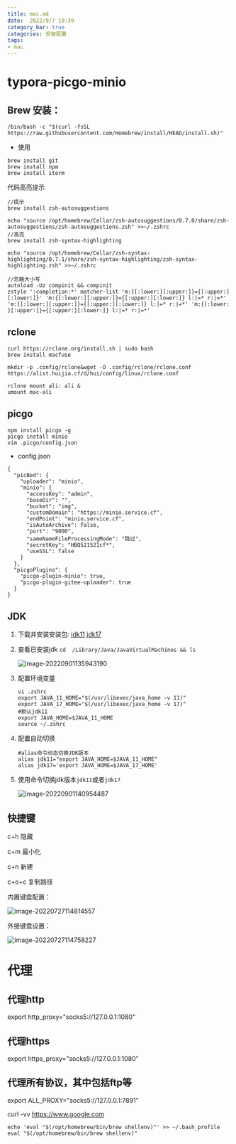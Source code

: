 ```yaml
---
title: mac.md
date:  2022/9/7 10:39
category_bar: true
categories: 安装配置
tags:
- mac
---
```

# typora-picgo-minio

## Brew 安装：

```
/bin/bash -c "$(curl -fsSL https://raw.githubusercontent.com/Homebrew/install/HEAD/install.sh)"
```

+ 使用

```
brew install git
brew install npm
brew install iterm
```

代码高亮提示

```
//提示
brew install zsh-autosuggestions

echo "source /opt/homebrew/Cellar/zsh-autosuggestions/0.7.0/share/zsh-autosuggestions/zsh-autosuggestions.zsh" >>~/.zshrc
//高亮
brew install zsh-syntax-highlighting

echo "source /opt/homebrew/Cellar/zsh-syntax-highlighting/0.7.1/share/zsh-syntax-highlighting/zsh-syntax-highlighting.zsh" >>~/.zshrc
```

```
//忽略大小写
autoload -Uz compinit && compinit
zstyle ':completion:*' matcher-list 'm:{[:lower:][:upper:]}={[:upper:][:lower:]}' 'm:{[:lower:][:upper:]}={[:upper:][:lower:]} l:|=* r:|=*' 'm:{[:lower:][:upper:]}={[:upper:][:lower:]} l:|=* r:|=*' 'm:{[:lower:    ][:upper:]}={[:upper:][:lower:]} l:|=* r:|=*'
```

## rclone

```
curl https://rclone.org/install.sh | sudo bash
brew install macfuse

mkdir -p .config/rclone&wget -O .config/rclone/rclone.conf https://alist.huijia.cf/d/hui/config/linux/rclone.conf

rclone mount ali: ali &
umount mac-ali
```

## picgo

```
npm install picgo -g
picgo install minio
vim .picgo/config.json
```

+ config.json

```
{
  "picBed": {
    "uploader": "minio",
    "minio": {
      "accessKey": "admin",
      "baseDir": "",
      "bucket": "img",
      "customDomain": "https://minio.service.cf",
      "endPoint": "minio.service.cf",
      "isAutoArchive": false,
      "port": "9000",
      "sameNameFileProcessingMode": "跳过",
      "secretKey": "HBQ521521cf*",
      "useSSL": false
    }
  },
  "picgoPlugins": {
    "picgo-plugin-minio": true,
    "picgo-plugin-gitee-uploader": true
  }
}
```

## JDK

1. 下载并安装安装包: [jdk11](https://alist.huijia.cf/d/hui/%E8%BD%AF%E4%BB%B6/mac/jdk-11.0.16.1_macos-aarch64_bin.dmg) [jdk17](https://alist.huijia.cf/d/hui/%E8%BD%AF%E4%BB%B6/mac/jdk-17_macos-aarch64_bin.dmg)

2. 查看已安装jdk `cd  /Library/Java/JavaVirtualMachines && ls`

   ![image-20220901135943190](https://img-1256282866.cos.ap-beijing.myqcloud.com/image-20220901135943190.png)

3. 配置环境变量

   ```
   vi .zshrc
   export JAVA_11_HOME="$(/usr/libexec/java_home -v 11)"
   export JAVA_17_HOME="$(/usr/libexec/java_home -v 17)"
   #默认jdk11
   export JAVA_HOME=$JAVA_11_HOME
   source ~/.zshrc
   ```

4. 配置自动切换

   ```
   #alias命令动态切换JDK版本
   alias jdk11="export JAVA_HOME=$JAVA_11_HOME"
   alias jdk17='export JAVA_HOME=$JAVA_17_HOME'
   ```

5. 使用命令切换jdk版本`jdk11`或者`jdk17`

   ![image-20220901140954487](https://img-1256282866.cos.ap-beijing.myqcloud.com/image-20220901140954487.png)

## 快捷键

c+h 隐藏

c+m 最小化

c+n 新建

c+o+c 复制路径

内置键盘配置：

![image-20220727114814557](https://img-1256282866.cos.ap-beijing.myqcloud.com/image-20220727114814557.png)

外接键盘设置：

![image-20220727114758227](https://img-1256282866.cos.ap-beijing.myqcloud.com/image-20220727114758227.png)

 

# 代理

## 代理http

export http_proxy="socks5://127.0.0.1:1080"

## 代理https

export https_proxy="socks5://127.0.0.1:1080"

## 代理所有协议，其中包括ftp等

export ALL_PROXY="socks5://127.0.0.1:7891"

curl -vv https://www.google.com

```shell
echo 'eval "$(/opt/homebrew/bin/brew shellenv)"' >> ~/.bash_profile
eval "$(/opt/homebrew/bin/brew shellenv)"
```




